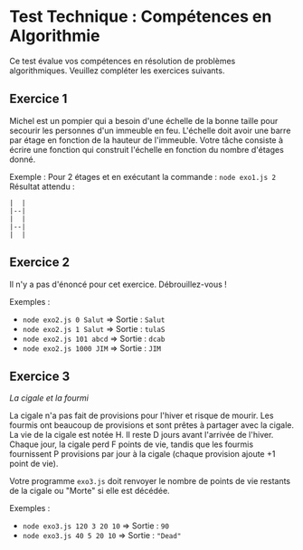 # Test Technique : Compétences en Algorithmie

Ce test évalue vos compétences en résolution de problèmes algorithmiques. Veuillez compléter les exercices suivants.

## Exercice 1

Michel est un pompier qui a besoin d'une échelle de la bonne taille pour secourir les personnes d'un immeuble en feu. L'échelle doit avoir une barre par étage en fonction de la hauteur de l'immeuble. Votre tâche consiste à écrire une fonction qui construit l'échelle en fonction du nombre d'étages donné.

Exemple :
Pour 2 étages et en exécutant la commande : `node exo1.js 2`
Résultat attendu :
```
|  |
|--|
|  |
|--|
|  |
```


## Exercice 2

Il n'y a pas d'énoncé pour cet exercice. Débrouillez-vous !

Exemples :
- `node exo2.js 0 Salut` => Sortie : `Salut`
- `node exo2.js 1 Salut` => Sortie : `tulaS`
- `node exo2.js 101 abcd` => Sortie : `dcab`
- `node exo2.js 1000 JIM` => Sortie : `JIM`

## Exercice 3

*La cigale et la fourmi*

La cigale n'a pas fait de provisions pour l'hiver et risque de mourir. Les fourmis ont beaucoup de provisions et sont prêtes à partager avec la cigale. La vie de la cigale est notée H. Il reste D jours avant l'arrivée de l'hiver. Chaque jour, la cigale perd F points de vie, tandis que les fourmis fournissent P provisions par jour à la cigale (chaque provision ajoute +1 point de vie).

Votre programme `exo3.js` doit renvoyer le nombre de points de vie restants de la cigale ou "Morte" si elle est décédée.

Exemples :
- `node exo3.js 120 3 20 10` => Sortie : `90`
- `node exo3.js 40 5 20 10` => Sortie : `"Dead"`
